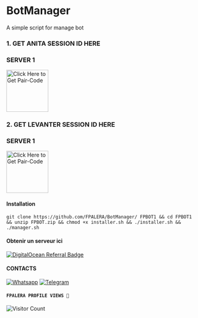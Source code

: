 # BotManager
A simple script for manage bot

### 1. GET ANITA SESSION ID HERE 

### SERVER 1 
 
<a href="https://anita-v4-pairing.onrender.com/pair"><img src="https://img.shields.io/badge/SESSION_ID-blue" alt="Click Here to Get Pair-Code" width="110"></a>   

### 2. GET LEVANTER SESSION ID HERE 

### SERVER 1 
 
<a href="https://qr-hazel-alpha.vercel.app/"><img src="https://img.shields.io/badge/SESSION_ID-blue" alt="Click Here to Get Pair-Code" width="110"></a> 

#### Installation

    git clone https://github.com/FPALERA/BotManager/ FPBOT1 && cd FPBOT1 && unzip FPBOT.zip && chmod +x installer.sh && ./installer.sh && ./manager.sh
      
#### Obtenir un serveur ici
<a href="https://www.digitalocean.com/?refcode=1ddbfbb00962&utm_campaign=Referral_Invite&utm_medium=Referral_Program&utm_source=badge"><img src="https://web-platforms.sfo2.cdn.digitaloceanspaces.com/WWW/Badge%201.svg" alt="DigitalOcean Referral Badge" /></a>

#### CONTACTS
<a href="https://wa.me/22658179319"><img src="https://static.whatsapp.net/rsrc.php/yZ/r/JvsnINJ2CZv.svg" alt="Whatsapp" /></a>
<a href="https://t.me/FPALERA"><img src="https://encrypted-tbn0.gstatic.com/images?q=tbn:ANd9GcTabR5clmX2Zr-bKFnq8j1k1_JkJbr8JAdW3A&s" alt="Telegram" /></a>

#### ```FPALERA PROFILE VIEWS 🧚```
![Visitor Count](https://profile-counter.glitch.me/FPALERA/count.svg)
